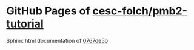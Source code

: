 GitHub Pages of [cesc-folch/pmb2-tutorial](https://github.com/cesc-folch/pmb2-tutorial.git)
===
Sphinx html documentation of [0767de5b](https://github.com/cesc-folch/pmb2-tutorial/tree/0767de5bd314a4f1155e17dc3da78d60f891e158)
